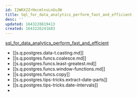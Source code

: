 ```yaml
---
id: I2WKX2ZrHxcmlnsLnUu3W
title: Sql_for_data_analytics_perform_fast_and_efficient
desc: ''
updated: 1643228819413
created: 1643226241683
---
```


[sql_for_data_analytics_perform_fast_and_efficient](/assets/pdfs/SQL_for_Data_Analytics_Perform_Fast_and_Efficient_....pdf)

- [[s.q.postgres.data-t.casting.md]]
- [[s.q.postgres.funcs.coalesce.md]]
- [[s.q.postgres.funcs.least-greatest.md]]
- [[s.q.postgres.funcs.window-functions.md]]
- [[s.q.postgres.funcs.copy]]
- [[s.q.postgres.tips-tricks.extract-date-parts]]
- [[s.q.postgres.tips-tricks.date-intervals]]
- 
